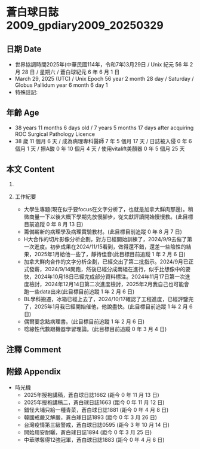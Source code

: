 [_metadata_:encoding]: - "utf-8"
[_metadata_:language]: - "zh-Hant-TW"
[_metadata_:fileformat]: - "markdown"
[_metadata_:MIME_type]: - "text/plain"
[_metadata_:markdown_version]: - "commonmark version 0.30"
[_metadata_:markdown_spec]: - "https://spec.commonmark.org/0.30/"

# 蒼白球日誌2009_gpdiary2009_20250329 #

## 日期 Date ##

* 世界協調時間2025年(中華民國114年，令和7年)3月29日 / Unix 紀元 56 年 2 月 28 日 / 星期六 / 蒼白球紀元 6 年 6 月 1 日
* March 29, 2025 (UTC) / Unix Epoch 56 year 2 month 28 day / Saturday / Globus Pallidum year 6 month 6 day 1
* 特殊註記:

## 年齡 Age ##

* 38 years 11 months 6 days old / 7 years 5 months 17 days after acquiring ROC Surgical Pathology Licence
* 38 歲 11 個月 6 天 / 成為病理專科醫師 7 年 5 個月 17 天 / 日誌被入侵 0 年 6 個月 1 天 / 擦A酸 0 年 10 個月 4 天 / 使用vitalift美顏器 0 年 5 個月 25 天

## 本文 Content ##

1. 

2. 工作紀要

    - 大學生專題(現在似乎要focus在文字分析了，也就是加拿大鮮肉那邊)。稍微商量一下以後大概下學期先放慢腳步，從文獻評讀開始慢慢教。(此目標目前追蹤 0 年 8 月 13 日)
    - 籌備嶄新的病理學及病理實驗教材。(此目標目前追蹤 0 年 8 月 7 日)
    - H大合作的切片影像分析企劃，對方已經開始訓練了，2024/9/9去催了第一次進度。初步成果在2024/11/15看到，做得還不錯，還差一些陰性的結果，2025年1月給他一些了，靜待佳音(此目標目前追蹤 1 年 2 月 6 日)
    - 加拿大鮮肉合作的文字分析企劃，已經交出了第二批指示。2024/9月已正式發薪，2024/9/14開跑，然後已經分成兩組在進行，似乎比想像中的要快，2024年10月18日已經完成部分資料標注。2024年11月17日第一次進度檢討，2024年12月14日第二次進度檢討，2025年2月我自己也可能會跑一些data出來(此目標目前追蹤 1 年 2 月 6 日)
    - BL學科搬遷，冰箱已經上去了，2024/10/17確認了工程進度，已經評鑒完了，2025年1月我已經開始催他，他說盡快。(此目標目前追蹤 1 年 2 月 6 日)
    - 偶爾要念點病理書。(此目標目前追蹤 1 年 2 月 6 日)
    - 唸線性代數跟機器學習理論。(此目標目前追蹤 0 年 3 月 4 日)

## 注釋 Comment ##


## 附錄 Appendix ##

* 時光機
    - 2025年授袍講稿，蒼白球日誌1662 (距今 0 年 11 月 13 日)
    - 2025年授袍講稿二，蒼白球日誌1663 (距今 0 年 11 月 12 日)
    - 錯怪大埔只給一種青菜，蒼白球日誌1881 (距今 0 年 4 月 8 日)
    - 韓國戒嚴又解嚴，蒼白球日誌1893 (距今 0 年 3 月 26 日)
    - 台灣疫情第三級警戒，蒼白球日誌0595 (距今 3 年 10 月 14 日)
    - 開始用安耐曬，蒼白球日誌1894 (距今 0 年 3 月 25 日)
    - 中華隊奪得12強冠軍，蒼白球日誌1883 (距今 0 年 4 月 6 日)
